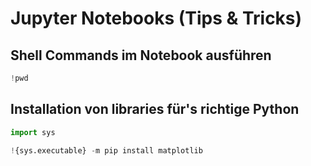 # Jupyter Notebooks (Tips & Tricks)

## Shell Commands im Notebook ausführen


```python
!pwd
```

## Installation von libraries für's richtige Python


```python
import sys

!{sys.executable} -m pip install matplotlib
```
